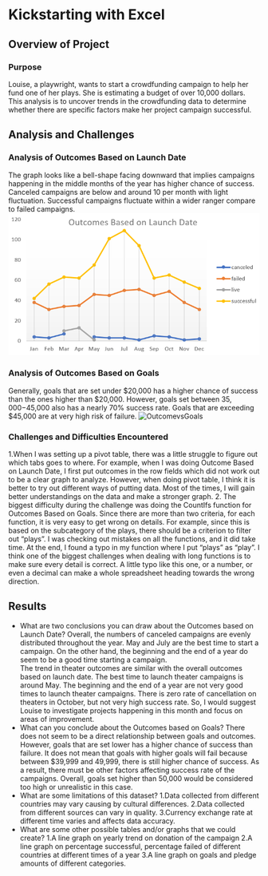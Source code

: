 # Kickstarting with Excel

## Overview of Project

### Purpose
Louise, a playwright, wants to start a crowdfunding campaign to help her fund one of her plays. She is estimating a budget of over 10,000 dollars. This analysis is to uncover trends in the crowdfunding data to determine whether there are specific factors make her project campaign successful.
## Analysis and Challenges

### Analysis of Outcomes Based on Launch Date
The graph looks like a bell-shape facing downward that implies campaigns happening in the middle months of the year has higher chance of success. Canceled campaigns are below and around 10 per month with light fluctuation. Successful campaigns fluctuate within a wider ranger compare to failed campaigns. 
![OutcomeBasedonLaunchDates](Outcome_Based_On_Launch_Dates.png)
### Analysis of Outcomes Based on Goals
Generally, goals that are set under $20,000 has a higher chance of success than the ones higher than $20,000. However, goals set between $35,000-$45,000 also has a nearly 70% success rate. Goals that are exceeding $45,000 are at very high risk of failure.
![OutcomevsGoals](Outcome_vs_Goals.png)
### Challenges and Difficulties Encountered
1.When I was setting up a pivot table, there was a little struggle to figure out which tabs goes to where. For example, when I was doing Outcome Based on Launch Date, I first put outcomes in the row fields which did not work out to be a clear graph to analyze. However, when doing pivot table, I think it is better to try out different ways of putting data. Most of the times, I will gain better understandings on the data and make a stronger graph.
2. The biggest difficulty during the challenge was doing the CountIfs function for Outcomes Based on Goals. Since there are more than two criteria, for each function, it is very easy to get wrong on details. For example, since this is based on the subcategory of the plays, there should be a criterion to filter out “plays”. I was checking out mistakes on all the functions, and it did take time. At the end, I found a typo in my function where I put “plays” as “play”. I think one of the biggest challenges when dealing with long functions is to make sure every detail is correct. A little typo like this one, or a number, or even a decimal can make a whole spreadsheet heading towards the wrong direction.
## Results

- What are two conclusions you can draw about the Outcomes based on Launch Date?
Overall, the numbers of canceled campaigns are evenly distributed throughout the year. May and July are the best time to start a campaign. On the other hand, the beginning and the end of a year do seem to be a good time starting a campaign.
<br/>The trend in theater outcomes are similar with the overall outcomes based on launch date. The best time to launch theater campaigns is around May. The beginning and the end of a year are not very good times to launch theater campaigns. There is zero rate of cancellation on theaters in October, but not very high success rate. So, I would suggest Louise to investigate projects happening in this month and focus on areas of improvement.
- What can you conclude about the Outcomes based on Goals?
There does not seem to be a direct relationship between goals and outcomes. However, goals that are set lower has a higher chance of success than failure. It does not mean that goals with higher goals will fail because between $39,999 and 49,999, there is still higher chance of success. As a result, there must be other factors affecting success rate of the campaigns. Overall, goals set higher than 50,000 would be considered too high or unrealistic in this case.
- What are some limitations of this dataset?
1.Data collected from different countries may vary causing by cultural differences.
2.Data collected from different sources can vary in quality.
3.Currency exchange rate at different time varies and affects data accuracy.
- What are some other possible tables and/or graphs that we could create?
1.A line graph on yearly trend on donation of the campaign 
2.A line graph on percentage successful, percentage failed of different countries at different times of a year
3.A line graph on goals and pledge amounts of different categories.
